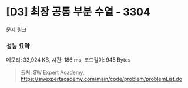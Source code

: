 # [D3] 최장 공통 부분 수열 - 3304 

[문제 링크](https://swexpertacademy.com/main/code/problem/problemDetail.do?contestProbId=AWBOHEx66kIDFAWr) 

### 성능 요약

메모리: 33,924 KB, 시간: 186 ms, 코드길이: 945 Bytes



> 출처: SW Expert Academy, https://swexpertacademy.com/main/code/problem/problemList.do